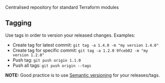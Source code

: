 Centralised repository for standard Terraform modules

## Tagging
Use tags in order to version your released changes.
Examples:
- Create tag for latest commit: `git tag -a 1.4.0 -m "my version 1.4.0"`
- Create tag for specific commit: `git tag -a 1.2.0 9fceb02 -m "my version 1.2.0"`
- Push tag: `git push origin 1.1.0`
- Push all tags: `git push origin --tags`

**NOTE:** Good practice is to use [Semantic versioning](https://semver.org/) for your releases/tags.
